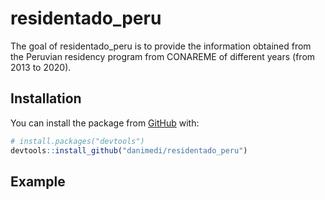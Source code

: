 
<!-- README.md is generated from README.Rmd. Please edit that file -->

# residentado\_peru

<!-- badges: start -->
<!-- badges: end -->

The goal of residentado\_peru is to provide the information obtained
from the Peruvian residency program from CONAREME of different years
(from 2013 to 2020).

## Installation

You can install the package from [GitHub](https://github.com/) with:

``` r
# install.packages("devtools")
devtools::install_github("danimedi/residentado_peru")
```

## Example
